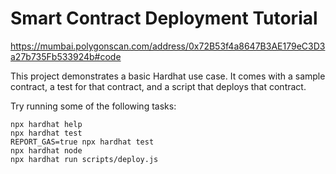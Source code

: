 # Smart Contract Deployment Tutorial

https://mumbai.polygonscan.com/address/0x72B53f4a8647B3AE179eC3D3a27b735Fb533924b#code



This project demonstrates a basic Hardhat use case. It comes with a sample contract, a test for that contract, and a script that deploys that contract.

Try running some of the following tasks:

```shell
npx hardhat help
npx hardhat test
REPORT_GAS=true npx hardhat test
npx hardhat node
npx hardhat run scripts/deploy.js
```

